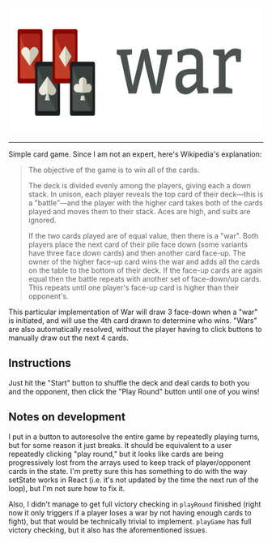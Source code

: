 <img src="war.png" height="250">

*****

Simple card game. Since I am not an expert, here's Wikipedia's explanation:

> The objective of the game is to win all of the cards.
> 
> The deck is divided evenly among the players, giving each a down stack. In unison, each player reveals the top card of their deck—this is a "battle"—and the player with the higher card takes both of the cards played and moves them to their stack. Aces are high, and suits are ignored.
>
> If the two cards played are of equal value, then there is a "war". Both players place the next card of their pile face down (some variants have three face down cards) and then another card face-up. The owner of the higher face-up card wins the war and adds all the cards on the table to the bottom of their deck. If the face-up cards are again equal then the battle repeats with another set of face-down/up cards. This repeats until one player's face-up card is higher than their opponent's.

This particular implementation of War will draw 3 face-down when a "war" is initiated, and will use the 4th card drawn to determine who wins. "Wars" are also automatically resolved, without the player having to click buttons to manually draw out the next 4 cards.

## Instructions

Just hit the "Start" button to shuffle the deck and deal cards to both you and the opponent, then click the "Play Round" button until one of you wins!
## Notes on development

I put in a button to autoresolve the entire game by repeatedly playing turns, but for some reason it just breaks. It should be equivalent to a user repeatedly clicking "play round," but it looks like cards are being progressively lost from the arrays used to keep track of player/opponent cards in the state. I'm pretty sure this has something to do with the way setState works in React (i.e. it's not updated by the time the next run of the loop), but I'm not sure how to fix it. 

Also, I didn't manage to get full victory checking in `playRound` finished (right now it only triggers if a player loses a war by not having enough cards to fight), but that would be technically trivial to implement. `playGame` has full victory checking, but it also has the aforementioned issues. 
